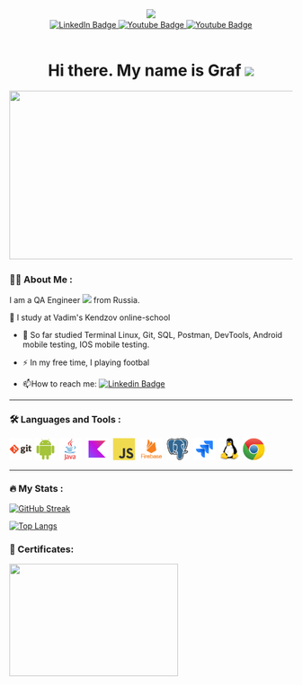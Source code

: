 <div id="header" align="center">
  <img src="https://media.giphy.com/media/BN7WEcQDotRcSjYCAY/giphy.gif" width="100"/>
</div>
<div id="badges" align="center">
  <a href="https://www.linkedin.com/in/graf-melikov-a0192927b/">
    <img src="https://img.shields.io/badge/LinkedIn-blue?style=for-the-badge&logo=linkedin&logoColor=white" alt="LinkedIn Badge"/>
  </a>
  <a href="https://t.me/melikovgraf">
    <img src="https://img.shields.io/badge/Telegram-blue?style=for-the-badge&logo=telegram&logoColor=white" alt="Youtube Badge"/>
  </a>
   <a href="melikovgraf1@gmail.com">
    <img src="https://img.shields.io/badge/Mail-rainbow?style=for-the-badge&logo=google&logoColor=white" alt="Youtube Badge"/>
  </a>
</div>
<div id="counter view" align="center">
  <img src="https://komarev.com/ghpvc/?username=MelikovGraf&style=flat-square&color=blue" alt=""/>
</div>

<div id="counter view" align="center">
  <h1>
  Hi there. My name is Graf
  <img src="https://media.giphy.com/media/hvRJCLFzcasrR4ia7z/giphy.gif" width="30px"/>
</h1>
</div>
 
<div align="center">
  <img src="https://media.giphy.com/media/dWesBcTLavkZuG35MI/giphy.gif" width="600" height="300"/>
</div>

 
### :man_technologist: About Me :
I am a QA Engineer <img src="https://media.giphy.com/media/WUlplcMpOCEmTGBtBW/giphy.gif" width="30"> from Russia.

:telescope: I study at Vadim's Kendzov online-school

- :seedling: So far studied Terminal Linux, Git, SQL, Postman, DevTools, Android mobile testing, IOS mobile testing.

- :zap: In my free time, I playing footbal

- :mailbox:How to reach me: [![Linkedin Badge](https://img.shields.io/badge/-Linkedin-blue?style=flat&logo=Linkedin&logoColor=white)](https://www.linkedin.com/in/graf-melikov-a0192927b)
 
---

### :hammer_and_wrench: Languages and Tools :
 
<div>
  <img src="https://github.com/devicons/devicon/blob/master/icons/git/git-original-wordmark.svg" title="Git" **alt="Git" width="40" height="40"/>
  <img src="https://github.com/devicons/devicon/blob/master/icons/android/android-original.svg" title="Android Studio" **alt="Android Studio" width="40" height="40"/>
  <img src="https://github.com/devicons/devicon/blob/master/icons/java/java-original-wordmark.svg" title="Java" alt="Java" width="40" height="40"/>&nbsp;
  <img src="https://github.com/devicons/devicon/blob/master/icons/kotlin/kotlin-original.svg" title="Kotlin" alt="Kotlin" width="40" height="40"/>&nbsp;
  <img src="https://github.com/devicons/devicon/blob/master/icons/javascript/javascript-original.svg" title="JavaScript" alt="JavaScript" width="40" height="40"/>&nbsp;
  <img src="https://github.com/devicons/devicon/blob/master/icons/firebase/firebase-plain-wordmark.svg" title="Firebase" alt="Firebase" width="40" height="40"/>&nbsp;
  <img src="https://github.com/devicons/devicon/blob/master/icons/postgresql/postgresql-original.svg" title="MySQL"  alt="MySQL" width="40" height="40"/>&nbsp;
  <img src="https://github.com/devicons/devicon/blob/master/icons/jira/jira-original.svg" title="Jira" **alt="Jira" width="40" height="40"/>
  <img src="https://github.com/devicons/devicon/blob/master/icons/linux/linux-original.svg" title="Terminal Linux" **alt="linux" width="40" height="40"/>
  <img src="https://github.com/devicons/devicon/blob/master/icons/chrome/chrome-original.svg"  title="Chrome Devtools" alt="Chrome Devtools" width="40" height="40"/>&nbsp;
   </div>

---

### :fire: My Stats :

[![GitHub Streak](http://github-readme-streak-stats.herokuapp.com?user=MelikovGraf&theme=dark&background=000000)](https://git.io/streak-stats)

[![Top Langs](https://github-readme-stats.vercel.app/api/top-langs/?username=MelikovGraf)](https://github.com/anuraghazra/github-readme-stats)

### 🥇 Certificates:
<div align="left">
  <img src="https://github.com/MelikovGraf/MelikovGraf/assets/98654937/fdd9d63e-2df1-4779-bfcb-649f070b14dd" width="300" height="200"/>
</div>
